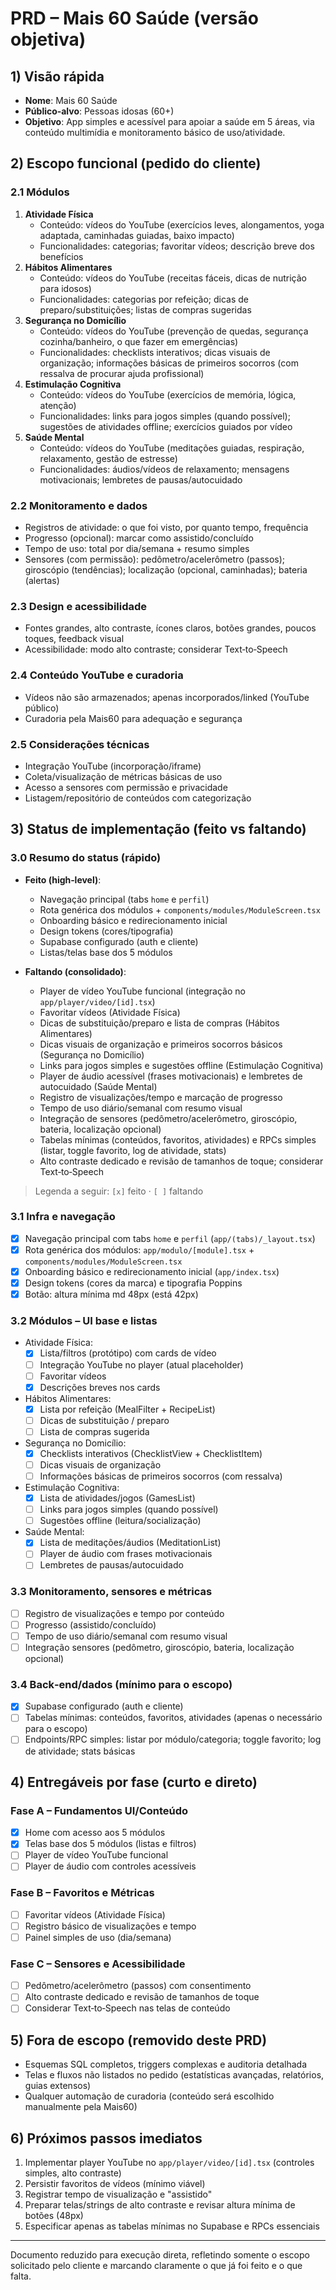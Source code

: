 # PRD – Mais 60 Saúde (versão objetiva)

## 1) Visão rápida
- **Nome**: Mais 60 Saúde
- **Público‑alvo**: Pessoas idosas (60+)
- **Objetivo**: App simples e acessível para apoiar a saúde em 5 áreas, via conteúdo multimídia e monitoramento básico de uso/atividade.

## 2) Escopo funcional (pedido do cliente)

### 2.1 Módulos
1. **Atividade Física**
   - Conteúdo: vídeos do YouTube (exercícios leves, alongamentos, yoga adaptada, caminhadas guiadas, baixo impacto)
   - Funcionalidades: categorias; favoritar vídeos; descrição breve dos benefícios
2. **Hábitos Alimentares**
   - Conteúdo: vídeos do YouTube (receitas fáceis, dicas de nutrição para idosos)
   - Funcionalidades: categorias por refeição; dicas de preparo/substituições; listas de compras sugeridas
3. **Segurança no Domicílio**
   - Conteúdo: vídeos do YouTube (prevenção de quedas, segurança cozinha/banheiro, o que fazer em emergências)
   - Funcionalidades: checklists interativos; dicas visuais de organização; informações básicas de primeiros socorros (com ressalva de procurar ajuda profissional)
4. **Estimulação Cognitiva**
   - Conteúdo: vídeos do YouTube (exercícios de memória, lógica, atenção)
   - Funcionalidades: links para jogos simples (quando possível); sugestões de atividades offline; exercícios guiados por vídeo
5. **Saúde Mental**
   - Conteúdo: vídeos do YouTube (meditações guiadas, respiração, relaxamento, gestão de estresse)
   - Funcionalidades: áudios/vídeos de relaxamento; mensagens motivacionais; lembretes de pausas/autocuidado

### 2.2 Monitoramento e dados
- Registros de atividade: o que foi visto, por quanto tempo, frequência
- Progresso (opcional): marcar como assistido/concluído
- Tempo de uso: total por dia/semana + resumo simples
- Sensores (com permissão): pedômetro/acelerômetro (passos); giroscópio (tendências); localização (opcional, caminhadas); bateria (alertas)

### 2.3 Design e acessibilidade
- Fontes grandes, alto contraste, ícones claros, botões grandes, poucos toques, feedback visual
- Acessibilidade: modo alto contraste; considerar Text‑to‑Speech

### 2.4 Conteúdo YouTube e curadoria
- Vídeos não são armazenados; apenas incorporados/linked (YouTube público)
- Curadoria pela Mais60 para adequação e segurança

### 2.5 Considerações técnicas
- Integração YouTube (incorporação/iframe)
- Coleta/visualização de métricas básicas de uso
- Acesso a sensores com permissão e privacidade
- Listagem/repositório de conteúdos com categorização

## 3) Status de implementação (feito vs faltando)

### 3.0 Resumo do status (rápido)
- **Feito (high‑level)**:
  - Navegação principal (tabs `home` e `perfil`)
  - Rota genérica dos módulos + `components/modules/ModuleScreen.tsx`
  - Onboarding básico e redirecionamento inicial
  - Design tokens (cores/tipografia)
  - Supabase configurado (auth e cliente)
  - Listas/telas base dos 5 módulos

- **Faltando (consolidado)**:
  - Player de vídeo YouTube funcional (integração no `app/player/video/[id].tsx`)
  - Favoritar vídeos (Atividade Física)
  - Dicas de substituição/preparo e lista de compras (Hábitos Alimentares)
  - Dicas visuais de organização e primeiros socorros básicos (Segurança no Domicílio)
  - Links para jogos simples e sugestões offline (Estimulação Cognitiva)
  - Player de áudio acessível (frases motivacionais) e lembretes de autocuidado (Saúde Mental)
  - Registro de visualizações/tempo e marcação de progresso
  - Tempo de uso diário/semanal com resumo visual
  - Integração de sensores (pedômetro/acelerômetro, giroscópio, bateria, localização opcional)
  - Tabelas mínimas (conteúdos, favoritos, atividades) e RPCs simples (listar, toggle favorito, log de atividade, stats)
  - Alto contraste dedicado e revisão de tamanhos de toque; considerar Text‑to‑Speech

> Legenda a seguir: `[x]` feito · `[ ]` faltando

### 3.1 Infra e navegação
- [x] Navegação principal com tabs `home` e `perfil` (`app/(tabs)/_layout.tsx`)
- [x] Rota genérica dos módulos: `app/modulo/[module].tsx` + `components/modules/ModuleScreen.tsx`
- [x] Onboarding básico e redirecionamento inicial (`app/index.tsx`)
- [x] Design tokens (cores da marca) e tipografia Poppins
- [x] Botão: altura mínima md 48px (está 42px)

### 3.2 Módulos – UI base e listas
- Atividade Física:
  - [x] Lista/filtros (protótipo) com cards de vídeo
  - [ ] Integração YouTube no player (atual placeholder)
  - [ ] Favoritar vídeos
  - [x] Descrições breves nos cards
- Hábitos Alimentares:
  - [x] Lista por refeição (MealFilter + RecipeList)
  - [ ] Dicas de substituição / preparo
  - [ ] Lista de compras sugerida
- Segurança no Domicílio:
  - [x] Checklists interativos (ChecklistView + ChecklistItem)
  - [ ] Dicas visuais de organização
  - [ ] Informações básicas de primeiros socorros (com ressalva)
- Estimulação Cognitiva:
  - [x] Lista de atividades/jogos (GamesList)
  - [ ] Links para jogos simples (quando possível)
  - [ ] Sugestões offline (leitura/socialização)
- Saúde Mental:
  - [x] Lista de meditações/áudios (MeditationList)
  - [ ] Player de áudio com frases motivacionais
  - [ ] Lembretes de pausas/autocuidado

### 3.3 Monitoramento, sensores e métricas
- [ ] Registro de visualizações e tempo por conteúdo
- [ ] Progresso (assistido/concluído)
- [ ] Tempo de uso diário/semanal com resumo visual
- [ ] Integração sensores (pedômetro, giroscópio, bateria, localização opcional)

### 3.4 Back‑end/dados (mínimo para o escopo)
- [x] Supabase configurado (auth e cliente)
- [ ] Tabelas mínimas: conteúdos, favoritos, atividades (apenas o necessário para o escopo)
- [ ] Endpoints/RPC simples: listar por módulo/categoria; toggle favorito; log de atividade; stats básicas

## 4) Entregáveis por fase (curto e direto)

### Fase A – Fundamentos UI/Conteúdo
- [x] Home com acesso aos 5 módulos
- [x] Telas base dos 5 módulos (listas e filtros)
- [ ] Player de vídeo YouTube funcional
 - [ ] Player de áudio com controles acessíveis

### Fase B – Favoritos e Métricas
- [ ] Favoritar vídeos (Atividade Física)
- [ ] Registro básico de visualizações e tempo
- [ ] Painel simples de uso (dia/semana)

### Fase C – Sensores e Acessibilidade
- [ ] Pedômetro/acelerômetro (passos) com consentimento
- [ ] Alto contraste dedicado e revisão de tamanhos de toque
- [ ] Considerar Text‑to‑Speech nas telas de conteúdo

## 5) Fora de escopo (removido deste PRD)
- Esquemas SQL completos, triggers complexas e auditoria detalhada
- Telas e fluxos não listados no pedido (estatísticas avançadas, relatórios, guias extensos)
- Qualquer automação de curadoria (conteúdo será escolhido manualmente pela Mais60)

## 6) Próximos passos imediatos
1. Implementar player YouTube no `app/player/video/[id].tsx` (controles simples, alto contraste)
2. Persistir favoritos de vídeos (mínimo viável)
3. Registrar tempo de visualização e "assistido"
4. Preparar telas/strings de alto contraste e revisar altura mínima de botões (48px)
5. Especificar apenas as tabelas mínimas no Supabase e RPCs essenciais

---
Documento reduzido para execução direta, refletindo somente o escopo solicitado pelo cliente e marcando claramente o que já foi feito e o que falta.

